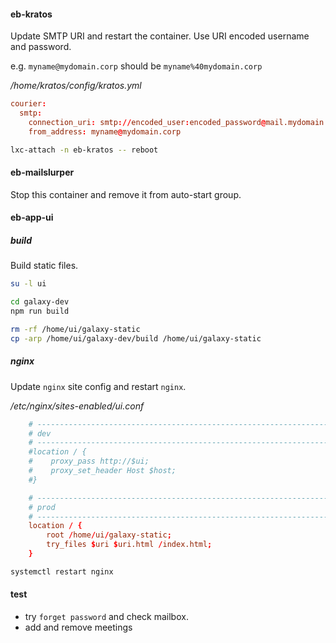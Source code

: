 #### eb-kratos

Update SMTP URI and restart the container. Use URI encoded username and
password.

e.g. `myname@mydomain.corp` should be `myname%40mydomain.corp`

_/home/kratos/config/kratos.yml_

```conf
courier:
  smtp:
    connection_uri: smtp://encoded_user:encoded_password@mail.mydomain.corp:587/
    from_address: myname@mydomain.corp
```

```bash
lxc-attach -n eb-kratos -- reboot
```

#### eb-mailslurper

Stop this container and remove it from auto-start group.

#### eb-app-ui

##### build

Build static files.

```bash
su -l ui

cd galaxy-dev
npm run build

rm -rf /home/ui/galaxy-static
cp -arp /home/ui/galaxy-dev/build /home/ui/galaxy-static
```

##### nginx

Update `nginx` site config and restart `nginx`.

_/etc/nginx/sites-enabled/ui.conf_

```conf
    # --------------------------------------------------------------------------
    # dev
    # --------------------------------------------------------------------------
    #location / {
    #    proxy_pass http://$ui;
    #    proxy_set_header Host $host;
    #}

    # --------------------------------------------------------------------------
    # prod
    # --------------------------------------------------------------------------
    location / {
        root /home/ui/galaxy-static;
        try_files $uri $uri.html /index.html;
    }
```

```bash
systemctl restart nginx
```

#### test

- try `forget password` and check mailbox.
- add and remove meetings
